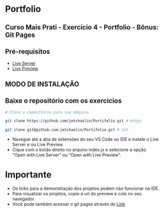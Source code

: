 # Portfolio

## **Curso Mais Prati - Exercício 4 - Portfolio - Bônus: Git Pages**

## **Pré-requisitos**

* [Live Server](navegue-ate-a-aba-de-extensoes)
* [Live Preview](navegue-ate-a-aba-de-extensoes)

## **MODO DE INSTALAÇÃO**



## **Baixe o repositório com os exercícios**

```sh
# Clona o repositório para sua máquina

git clone https://github.com/jetchaolin/Portifolio.git # Https

git clone git@github.com:jetchaolin/Portifolio.git # Ssh
```

* Navegue até a aba de extensões do seu VS Code ou IDE e instale o Live Server e ou Live Preview.
* Cique com o botão direito no arquivo index.js e selecione a opção "Open with Live Server" ou "Open with Live Preview".


# **Importante**
* Os links para a demonstração dos projetos podem não funcionar na IDE.
* Para visualizar os projetos, copie a url do preview e cole no seu navegador.
* Você pode também acessar o git pages através do [Link](https://jetchaolin.github.io/Portfolio/)
